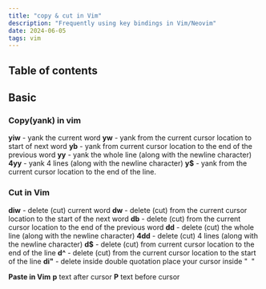 ```yaml
---
title: "copy & cut in Vim"
description: "Frequently using key bindings in Vim/Neovim"
date: 2024-06-05
tags: vim
---
```


## Table of contents

## Basic

### Copy(yank) in vim

**yiw** - yank the current word
**yw** \- yank from the current cursor location to start of next word
**yb** - yank from current cursor location to the end of the previous word
**yy** \- yank the whole line (along with the newline character)
**4yy** - yank 4 lines (along with the newline character)
**y$** - yank from the current cursor location to the end of the line.

### Cut in Vim

**diw** - delete (cut) current word
**dw** \- delete (cut) from the current cursor location to the start of the next word
**db** - delete (cut) from the current cursor location to the end of the previous word
**dd** - delete (cut) the whole line (along with the newline character)
**4dd** - delete (cut) 4 lines (along with the newline character)
**d$** - delete (cut) from current cursor location to the end of the line
**d^** - delete (cut) from the current cursor location to the start of the line
**di"** - delete inside double quotation place your cursor inside "  "

**Paste in Vim**
**p** text after cursor **P** text before cursor
